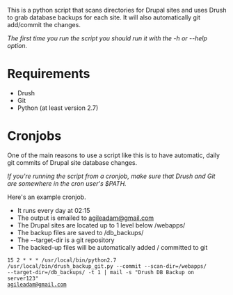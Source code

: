 This is a python script that scans directories for Drupal sites and uses Drush to grab database backups for each site. It will also automatically git add/commit the changes.

*The first time you run the script you should run it with the -h or --help option.*

# Requirements

* Drush
* Git
* Python (at least version 2.7)

# Cronjobs
One of the main reasons to use a script like this is to have automatic, daily git commits of Drupal site database changes.

*If you're running the script from a cronjob, make sure that Drush and Git are somewhere in the cron user's $PATH.*

Here's an example cronjob.

* It runs every day at 02:15
* The output is emailed to agileadam@gmail.com
* The Drupal sites are located up to 1 level below /webapps/
* The backup files are saved to /db_backups/
* The --target-dir is a git repository
* The backed-up files will be automatically added / committed to git

<code>15  2   *   *   *   /usr/local/bin/python2.7 /usr/local/bin/drush_backup_git.py --commit --scan-dir=/webapps/ --target-dir=/db_backups/ -t 1 | mail -s "Drush DB Backup on server123" agileadam@gmail.com</code>
